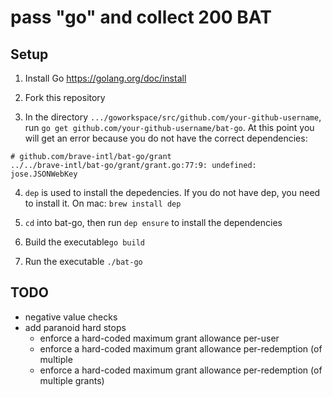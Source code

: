 # pass "go" and collect 200 BAT

## Setup

1. Install Go https://golang.org/doc/install

2. Fork this repository 

3. In the directory `.../goworkspace/src/github.com/your-github-username`, run `go get github.com/your-github-username/bat-go`. At this point you will get an error because you do not have the correct dependencies:
```
# github.com/brave-intl/bat-go/grant
../../brave-intl/bat-go/grant/grant.go:77:9: undefined: jose.JSONWebKey
```
4. `dep` is used to install the depedencies.  If you do not have dep, you need to install it. On mac:
`brew install dep`

5. `cd` into bat-go, then run `dep ensure` to install the dependencies

6. Build the executable`go build`

7. Run the executable `./bat-go`

## TODO

* negative value checks
* add paranoid hard stops
  * enforce a hard-coded maximum grant allowance per-user
  * enforce a hard-coded maximum grant allowance per-redemption (of multiple
  * enforce a hard-coded maximum grant allowance per-redemption (of multiple
    grants)
